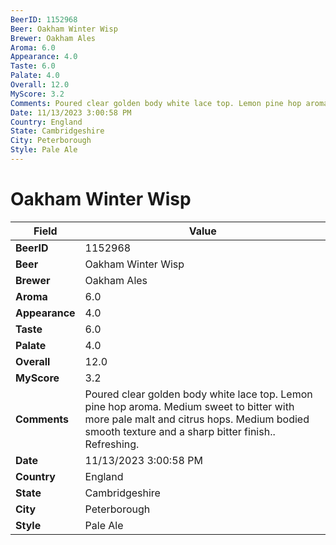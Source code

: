 ```yaml
---
BeerID: 1152968
Beer: Oakham Winter Wisp
Brewer: Oakham Ales
Aroma: 6.0
Appearance: 4.0
Taste: 6.0
Palate: 4.0
Overall: 12.0
MyScore: 3.2
Comments: Poured clear golden body white lace top. Lemon pine hop aroma. Medium sweet to bitter with more pale malt and citrus hops. Medium bodied smooth texture and a sharp bitter finish.. Refreshing.
Date: 11/13/2023 3:00:58 PM
Country: England
State: Cambridgeshire
City: Peterborough
Style: Pale Ale
---
```


# Oakham Winter Wisp

| Field         | Value |
|---------------|-------|
| **BeerID** | 1152968 |
| **Beer** | Oakham Winter Wisp |
| **Brewer** | Oakham Ales |
| **Aroma** | 6.0 |
| **Appearance** | 4.0 |
| **Taste** | 6.0 |
| **Palate** | 4.0 |
| **Overall** | 12.0 |
| **MyScore** | 3.2 |
| **Comments** | Poured clear golden body white lace top. Lemon pine hop aroma. Medium sweet to bitter with more pale malt and citrus hops. Medium bodied smooth texture and a sharp bitter finish.. Refreshing. |
| **Date** | 11/13/2023 3:00:58 PM |
| **Country** | England |
| **State** | Cambridgeshire |
| **City** | Peterborough |
| **Style** | Pale Ale |
